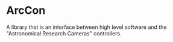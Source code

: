 # ArcCon
A library that is an interface between high level software and the "Astronomical Research Cameras" controllers.
